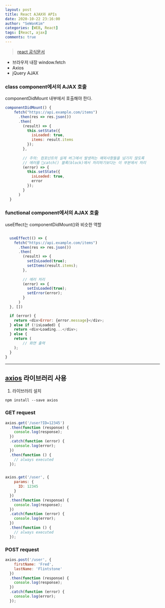 ```yaml
---
layout: post
title: React AJAX와 APIs
date: 2020-10-22 23:16:00
author: "SeWonKim"
categories: [WEB, React]
tags: [React, ajax]
comments: true
---
```


> [react 공식문서](https://ko.reactjs.org/docs/faq-ajax.html#how-can-i-make-an-ajax-call)

- 브라우저 내장 window.fetch
- Axios
- jQuery AJAX

### class component에서의 AJAX 호출

componentDidMount 내부에서 호출해야 한다.
```javascript
componentDidMount() {
    fetch("https://api.example.com/items")
      .then(res => res.json())
      .then(
        (result) => {
          this.setState({
            isLoaded: true,
            items: result.items
          });
        },
        
        // 주의: 컴포넌트의 실제 버그에서 발생하는 예외사항들을 넘기지 않도록 
        // 에러를 catch() 블록(block)에서 처리하기보다는 이 부분에서 처리
        (error) => {
          this.setState({
            isLoaded: true,
            error
          });
        }
      )
  }
```

### functional component에서의 AJAX 호출

useEffect는 componentDidMount()와 비슷한 역할
```javascript

  useEffect(() => {
    fetch("https://api.example.com/items")
      .then(res => res.json())
      .then(
        (result) => {
          setIsLoaded(true);
          setItems(result.items);
        },
        
        // 에러 처리
        (error) => {
          setIsLoaded(true);
          setError(error);
        }
      )
  }, [])

  if (error) {
    return <div>Error: {error.message}</div>;
  } else if (!isLoaded) {
    return <div>Loading...</div>;
  } else {
    return ( 
        // 화면 출력
    );
  }
}
```

---

## [axios](https://github.com/axios/axios) 라이브러리 사용

1. 라이브러리 설치

`npm install --save axios`


### GET request
```javascript
axios.get('/user?ID=12345')
  .then(function (response) {
    console.log(response);
  })
  .catch(function (error) {
    console.log(error);
  })
  .then(function () {
    // always executed
  });


axios.get('/user', {
    params: {
      ID: 12345
    }
  })
  .then(function (response) {
    console.log(response);
  })
  .catch(function (error) {
    console.log(error);
  })
  .then(function () {
    // always executed
  });  
```

### POST request
```javascript
axios.post('/user', {
    firstName: 'Fred',
    lastName: 'Flintstone'
  })
  .then(function (response) {
    console.log(response);
  })
  .catch(function (error) {
    console.log(error);
  });
```
